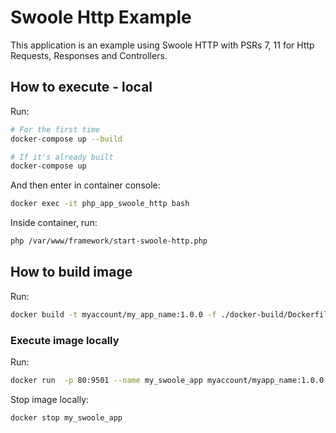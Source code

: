 # Swoole Http Example

This application is an example using Swoole HTTP with PSRs 7, 11 for Http Requests, Responses and Controllers.

## How to execute - local

Run:

```sh
# For the first time
docker-compose up --build

# If it's already built
docker-compose up
```

And then enter in container console:
```sh
docker exec -it php_app_swoole_http bash
```

Inside container, run:
```sh
php /var/www/framework/start-swoole-http.php
```

## How to build image

Run:
```sh
docker build -t myaccount/my_app_name:1.0.0 -f ./docker-build/Dockerfile .
```

### Execute image locally

Run:
```sh
docker run  -p 80:9501 --name my_swoole_app myaccount/myapp_name:1.0.0
```

Stop image locally:
```sh
docker stop my_swoole_app
```
